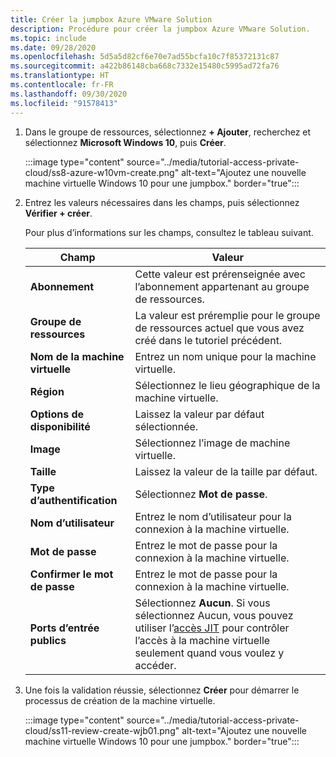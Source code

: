 ```yaml
---
title: Créer la jumpbox Azure VMware Solution
description: Procédure pour créer la jumpbox Azure VMware Solution.
ms.topic: include
ms.date: 09/28/2020
ms.openlocfilehash: 5d5a5d82cf6e70e7ad55bcfa10c7f85372131c87
ms.sourcegitcommit: a422b86148cba668c7332e15480c5995ad72fa76
ms.translationtype: HT
ms.contentlocale: fr-FR
ms.lasthandoff: 09/30/2020
ms.locfileid: "91578413"
---
```

<!-- Used in deploy-azure-vmware-solution.md and tutorial-access-private-cloud.md -->

1. Dans le groupe de ressources, sélectionnez **+ Ajouter**, recherchez et sélectionnez **Microsoft Windows 10**, puis **Créer**.

   :::image type="content" source="../media/tutorial-access-private-cloud/ss8-azure-w10vm-create.png" alt-text="Ajoutez une nouvelle machine virtuelle Windows 10 pour une jumpbox." border="true":::

1. Entrez les valeurs nécessaires dans les champs, puis sélectionnez **Vérifier + créer**. 

   Pour plus d’informations sur les champs, consultez le tableau suivant.

   | Champ | Valeur |
   | --- | --- |
   | **Abonnement** | Cette valeur est prérenseignée avec l’abonnement appartenant au groupe de ressources. |
   | **Groupe de ressources** | La valeur est préremplie pour le groupe de ressources actuel que vous avez créé dans le tutoriel précédent.  |
   | **Nom de la machine virtuelle** | Entrez un nom unique pour la machine virtuelle. |
   | **Région** | Sélectionnez le lieu géographique de la machine virtuelle. |
   | **Options de disponibilité** | Laissez la valeur par défaut sélectionnée. |
   | **Image** | Sélectionnez l’image de machine virtuelle. |
   | **Taille** | Laissez la valeur de la taille par défaut. |
   | **Type d’authentification**  | Sélectionnez **Mot de passe**. |
   | **Nom d’utilisateur** | Entrez le nom d’utilisateur pour la connexion à la machine virtuelle. |
   | **Mot de passe** | Entrez le mot de passe pour la connexion à la machine virtuelle. |
   | **Confirmer le mot de passe** | Entrez le mot de passe pour la connexion à la machine virtuelle. |
   | **Ports d’entrée publics** | Sélectionnez **Aucun**. Si vous sélectionnez Aucun, vous pouvez utiliser l’[accès JIT](../../security-center/security-center-just-in-time.md#jit-configure) pour contrôler l’accès à la machine virtuelle seulement quand vous voulez y accéder.  |


1. Une fois la validation réussie, sélectionnez **Créer** pour démarrer le processus de création de la machine virtuelle.

   :::image type="content" source="../media/tutorial-access-private-cloud/ss11-review-create-wjb01.png" alt-text="Ajoutez une nouvelle machine virtuelle Windows 10 pour une jumpbox." border="true":::